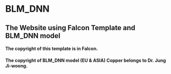 # BLM_DNN

## The Website using Falcon Template and BLM_DNN model 

#### The copyright of this template is in Falcon.

#### The copyright of BLM_DNN model (EU & ASIA) Copper belongs to Dr. Jung Ji-woong. 
